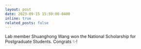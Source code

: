 ```yaml
---
layout: post
date: 2023-09-15 15:59:00-0400
inline: true
related_posts: false
---
```


Lab member Shuanghong Wang won the National Scholarship for Postgraduate Students. Congrats :sparkles:!
